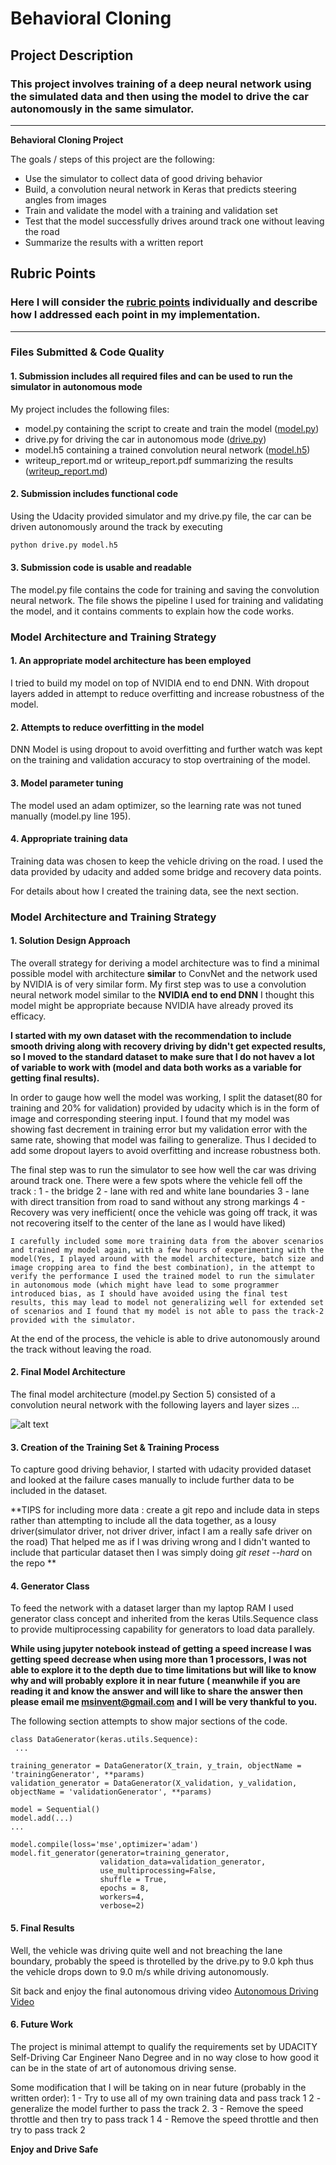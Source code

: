# **Behavioral Cloning** 

## Project Description

### This project involves training of a deep neural network using the simulated data and then using the model to drive the car autonomously in the same simulator.

---

**Behavioral Cloning Project**

The goals / steps of this project are the following:
* Use the simulator to collect data of good driving behavior
* Build, a convolution neural network in Keras that predicts steering angles from images
* Train and validate the model with a training and validation set
* Test that the model successfully drives around track one without leaving the road
* Summarize the results with a written report


[//]: # (Image References)

[image1]: ./examples/data_git.png "Data Generation"
[image2]: ./examples/DNN_Description.png "Model Description"


[//]: # (File References)

[model.py]: ./model.py "model.py"
[drive.py]: ./drive.py "drive.py"
[model.h5]: ./model.h5 "model.h5"
[writeup_report.md]: ./writeup_report.md "project report"
[Autonomous Driving Video]: ./video.mp4 "Autonomous Driving Video"

## Rubric Points
### Here I will consider the [rubric points](https://review.udacity.com/#!/rubrics/432/view) individually and describe how I addressed each point in my implementation.  

---
### Files Submitted & Code Quality

#### 1. Submission includes all required files and can be used to run the simulator in autonomous mode

My project includes the following files:
* model.py containing the script to create and train the model ([model.py])
* drive.py for driving the car in autonomous mode ([drive.py])
* model.h5 containing a trained convolution neural network ([model.h5])
* writeup_report.md or writeup_report.pdf summarizing the results ([writeup_report.md])
#### 2. Submission includes functional code
Using the Udacity provided simulator and my drive.py file, the car can be driven autonomously around the track by executing 
```sh
python drive.py model.h5
```

#### 3. Submission code is usable and readable

The model.py file contains the code for training and saving the convolution neural network. The file shows the pipeline I used for training and validating the model, and it contains comments to explain how the code works.

### Model Architecture and Training Strategy

#### 1. An appropriate model architecture has been employed


I tried to build my model on top of NVIDIA end to end DNN. With dropout layers added in attempt to reduce overfitting and increase robustness of the model.

#### 2. Attempts to reduce overfitting in the model

DNN Model is using dropout to avoid overfitting and further watch was kept on the training and validation accuracy to stop overtraining of the model.

#### 3. Model parameter tuning

The model used an adam optimizer, so the learning rate was not tuned manually (model.py line 195).

#### 4. Appropriate training data

Training data was chosen to keep the vehicle driving on the road. I used the data provided by udacity and added some bridge and recovery data points.

For details about how I created the training data, see the next section. 


### Model Architecture and Training Strategy

#### 1. Solution Design Approach

The overall strategy for deriving a model architecture was to find a minimal possible model with architecture **similar** to ConvNet and the network used by NVIDIA is of very similar form. My first step was to use a convolution neural network model similar to the **NVIDIA end to end DNN** I thought this model might be appropriate because NVIDIA have already proved its efficacy.

**I started with my own dataset with the recommendation to include smooth driving along with recovery driving by didn't get expected results, so I moved to the standard dataset to make sure that I do not havev a lot of variable to work with (model and data both works as a variable for getting final results).**

In order to gauge how well the model was working, I split the dataset(80 for training and 20% for validation) provided by udacity which is in the form of image and corresponding steering input. I found that my model was showing fast decrement in training error but my validation error with the same rate, showing that model was failing to generalize. Thus I decided to add some dropout layers to avoid overfitting and increase robustness both.

The final step was to run the simulator to see how well the car was driving around track one. There were a few spots where the vehicle fell off the track :
	1 - the bridge
	2 - lane with red and white lane boundaries
	3 - lane with direct transition from road to sand without any strong markings
	4 - Recovery was very inefficient( once the vehicle was going off track, it was not recovering itself to the center of the lane as I would have liked)
	
	I carefully included some more training data from the abover scenarios and trained my model again, with a few hours of experimenting with the model(Yes, I played around with the model architecture, batch size and image cropping area to find the best combination), in the attempt to verify the performance I used the trained model to run the simulater in autonomous mode (which might have lead to some programmer introduced bias, as I should have avoided using the final test results, this may lead to model not generalizing well for extended set of scenarios and I found that my model is not able to pass the track-2 provided with the simulator. 

At the end of the process, the vehicle is able to drive autonomously around the track without leaving the road.

#### 2. Final Model Architecture


The final model architecture (model.py Section 5) consisted of a convolution neural network with the following layers and layer sizes ...

![alt text][image2]

#### 3. Creation of the Training Set & Training Process

To capture good driving behavior, I started with udacity provided dataset and looked at the failure cases manually to include further data to be included in the dataset. 

**TIPS for including more data : create a git repo and include data in steps rather than attempting to include all the data together, as a lousy driver(simulator driver, not driver driver, infact I am a really safe driver on the road)
That helped me as if I was driving wrong and I didn't wanted to include that particular dataset then I was simply doing *git reset --hard* on the repo
**

#### 4. Generator Class

To feed the network with a dataset larger than my laptop RAM I used generator class concept and inherited from the keras Utils.Sequence class to provide multiprocessing capability for generators to load data parallely. 

**While using jupyter notebook instead of getting a speed increase I was getting speed decrease when using more than 1 processors, I was not able to explore it to the depth due to time limitations but will like to know why and will probably explore it in near future ( meanwhile if you are reading it and know the answer and will like to share the answer then please email me msinvent@gmail.com and I will be very thankful to you.**

The following section attempts to show major sections of the code.

```
class DataGenerator(keras.utils.Sequence):
 ...

training_generator = DataGenerator(X_train, y_train, objectName = 'trainingGenerator', **params)
validation_generator = DataGenerator(X_validation, y_validation, objectName = 'validationGenerator', **params)

model = Sequential()
model.add(...)
...

model.compile(loss='mse',optimizer='adam')
model.fit_generator(generator=training_generator,
                    validation_data=validation_generator,
                    use_multiprocessing=False,
                    shuffle = True,
                    epochs = 8,
                    workers=4,
                    verbose=2)
```

#### 5. Final Results
Well, the vehicle was driving quite well and not breaching the lane boundary, probably the speed is throtelled by the drive.py to 9.0 kph thus the vehicle drops down to 9.0 m/s while driving autonomously.

Sit back and enjoy the final autonomous driving video [Autonomous Driving Video]

#### 6. Future Work
The project is minimal attempt to qualify the requirements set by UDACITY Self-Driving Car Engineer Nano Degree and in no way close to how good it can be in the state of art of autonomous driving sense.

Some modification that I will be taking on in near future (probably in the written order):
1 - Try to use all of my own training data and pass track 1
2 - generalize the model further to pass the track 2.
3 - Remove the speed throttle and then try to pass track 1
4 - Remove the speed throttle and then try to pass track 2


__Enjoy and Drive Safe__